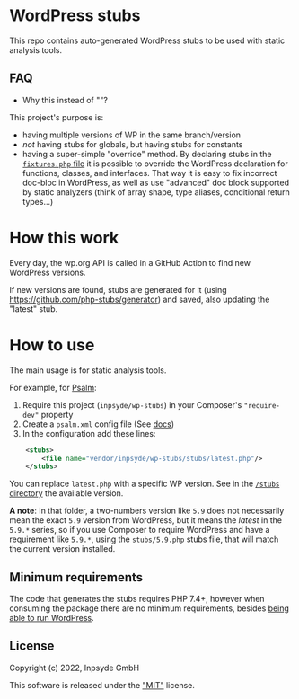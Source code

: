 # WordPress stubs

This repo contains auto-generated WordPress stubs to be used with static analysis tools.


## FAQ

- Why this instead of "<insert exiting project here>"?
  
This project's purpose is:
  - having multiple versions of WP in the same branch/version
  - _not_ having stubs for globals, but having stubs for constants
  - having a super-simple "override" method. By declaring stubs in the [`fixtures.php` file](https://github.com/inpsyde/wp-stubs/blob/main/fixtures.php) 
    it is possible to override the WordPress declaration for functions, classes, and interfaces.
    That way it is easy to fix incorrect doc-bloc in WordPress, as well as use "advanced" doc block
    supported by static analyzers (think of array shape, type aliases, conditional return types...)
    
    
# How this work

Every day, the wp.org API is called in a GitHub Action to find new WordPress versions.

If new versions are found, stubs are generated for it (using https://github.com/php-stubs/generator) and saved, also updating the "latest" stub.


# How to use

The main usage is for static analysis tools.

For example, for [Psalm](https://psalm.dev/):

1. Require this project (`inpsyde/wp-stubs`) in your Composer's `"require-dev"` property
2. Create a `psalm.xml` config file (See [docs](https://psalm.dev/docs/running_psalm/configuration/))
3. In the configuration add these lines:

```xml
    <stubs>
        <file name="vendor/inpsyde/wp-stubs/stubs/latest.php"/>
    </stubs>
```

You can replace `latest.php` with a specific WP version. See in the [`/stubs` directory](https://github.com/inpsyde/wp-stubs/tree/main/stubs) the available version.

**A note**: In that folder, a two-numbers version like `5.9` does not necessarily mean the exact `5.9` version 
from WordPress, but it means the _latest_ in the `5.9.*` series, so if you use Composer to require WordPress
and have a requirement like `5.9.*`, using the `stubs/5.9.php` stubs file, that will match the current version
installed.


## Minimum requirements

The code that generates the stubs requires PHP 7.4+, however when consuming the package there are no
minimum requirements, besides [being able to run WordPress](https://wordpress.org/about/requirements/).


## License

Copyright (c) 2022, Inpsyde GmbH

This software is released under the ["MIT"](LICENSE) license.
